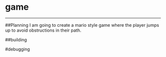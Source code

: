 # game
---
##Planning
I am going to create a mario style game where the player jumps up to avoid obstructions in their path.

##building

#debugging